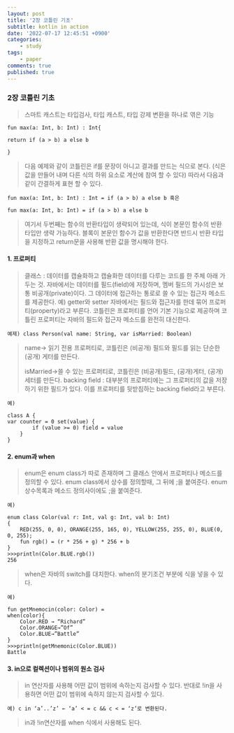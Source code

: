 ```yaml
---
layout: post
title: '2장 코틀린 기초'
subtitle: kotlin in action
date: '2022-07-17 12:45:51 +0900'
categories:
    - study
tags:
    - paper
comments: true
published: true
---
```


### 2장 코틀린 기초

> 스마트 캐스트는 타입검사, 타입 캐스트, 타입 강제 변환을 하나로 엮은 기능
```
fun max(a: Int, b: Int) : Int{

return if (a > b) a else b

}
```
> 다음 예제와 같이 코틀린은 if를 문장이 아니고 결과를 만드는 식으로 본다. 
(식은 값을 만들어 내며 다른 식의 하위 요소로 계산에 참여 할 수 있다) 따라서 다음과 같이 간결하게 표현 할 수 있다.
```
fun max(a: Int, b: Int) : Int = if (a > b) a else b 혹은
```
```
fun max(a: Int, b: Int) = if (a > b) a else b
```
> 여기서 두번째는 함수의 반환타입이 생략되어 있는데, 식이 본문인 함수의 반환 타입만 생략 가능하다. 블록이 본문인 함수가 값을 반환한다면 반드시 반환 타입을 지정하고 return문을 사용해 반환 값을 명시해야 한다.

#### 1. 프로퍼티

> 클래스 : 데이터를 캡슐화하고 캡슐화한 데이터를 다루는 코드를 한 주체 아래 가두는 것. 자바에서는 데이터를 필드(field)에 저장하며, 멤버 필드의 가시성은 보통 비공개(private)이다. 그 데이터에 접근하는 통로로 쓸 수 있는 접근자 메소드를 제공한다. 예) getter와 setter
 자바에서는 필드와 접근자를 한데 묶어 프로퍼티(property)라고 부른다. 코틀린은 프로퍼티를 언어 기본 기능으로 제공하며 코틀린 프로퍼티는 자바의 필드와 접근자 메소드를 완전히 대신한다.
```
예제) class Person(val name: String, var isMarried: Boolean)
```
> name→ 읽기 전용 프로퍼티로, 코틀린은 (비공개) 필드와 필드를 읽는 단순한 (공개) 게터를 만든다.
> 
> isMarried→쓸 수 있는 프로퍼티로, 코틀린은 (비공개)필드, (공개)게터, (공개)세터를 만든다.
> backing field : 대부분의 프로퍼티에는 그 프로퍼티의 값을 저장하기 위한 필드가 있다. 이를 프로퍼티를 뒷받침하는 backing field라고 부른다.
```
예)

class A {
var counter = 0 set(value) {
        if (value >= 0) field = value
    }
}
```
#### 2. enum과 when

> enum은 enum class가 따로 존재하며 그 클래스 안에서 프로퍼티나 메소드를 정의할 수 있다.
enum class에서 상수를 정의할때, 그 뒤에 ;을 붙여준다. enum 상수목록과 메소드 정의사이에도 ;을 붙여준다.
```
예)

enum class Color(val r: Int, val g: Int, val b: Int)
{
    RED(255, 0, 0), ORANGE(255, 165, 0), YELLOW(255, 255, 0), BLUE(0, 0, 255);
    fun rgb() = (r * 256 + g) * 256 + b
}
>>>println(Color.BLUE.rgb())
256
```
> when은 자바의 switch를 대치한다.
when의 분기조건 부분에 식을 넣을 수 있다.
```
예)

fun getMnemocin(color: Color) =
when(color){
    Color.RED → “Richard”
    Color.ORANGE→”Of”
    Color.BLUE→”Battle”
}
>>>println(getMnemonic(Color.BLUE))
Battle
```
#### 3. in으로 컬렉션이나 범위의 원소 검사

> in 연산자를 사용해 어떤 값이 범위에 속하는지 검사할 수 있다. 반대로 !in을 사용하면 어떤 값이 범위에 속하지 않는지 검사할 수 있다.
```
예) c in ‘a’..’z’ ← ‘a’ < = c && c < = ‘z’로 변환된다.
```
> in과 !in연산자를 when 식에서 사용해도 된다.